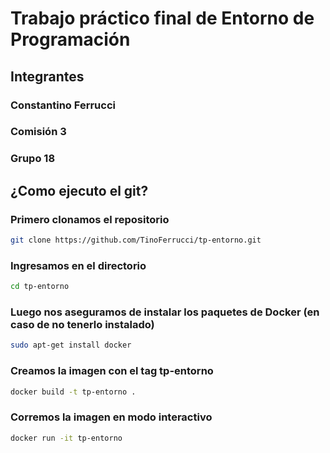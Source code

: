 # Trabajo práctico final de Entorno de Programación
## Integrantes
### Constantino Ferrucci
### Comisión 3
### Grupo 18


## ¿Como ejecuto el git?
### Primero clonamos el repositorio
```bash 
git clone https://github.com/TinoFerrucci/tp-entorno.git
```
### Ingresamos en el directorio
```bash 
cd tp-entorno
```
### Luego nos aseguramos de instalar los paquetes de Docker (en caso de no tenerlo instalado)
```bash 
sudo apt-get install docker
```
### Creamos la imagen con el tag tp-entorno
```bash 
docker build -t tp-entorno .
```
### Corremos la imagen en modo interactivo
```bash 
docker run -it tp-entorno
```

